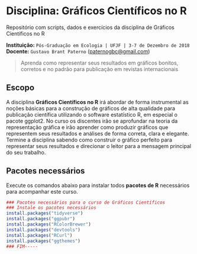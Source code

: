 # Disciplina: Gráficos Científicos no R 

Repositório com scripts, dados e exercícios da disciplina de Gráficos Científicos no R  

__Instituição:__ `Pós-Graduação em Ecologia | UFJF | 3-7 de Dezembro de 2018`  
__Docente:__ `Gustavo Brant Paterno` (paternogbc@gmail.com)

> Aprenda como representar seus resultados em gráficos bonitos, corretos e no padrão para
publicação em revistas internacionais

## Escopo 

A disciplina __Gráficos Científicos no R__ irá abordar de forma instrumental as noções básicas para a construção de gráficos de alta qualidade para publicação científica utilizando o software estatístico R, em especial o pacote ggplot2. No curso os discentes irão se aprofundar na teoria da representação gráfica e irão aprender como produzir gráficos que representem seus resultados e análises de forma correta, clara e elegante. Termine a disciplina sabendo como construir o gráfico perfeito para representar seus resultados e direcionar o leitor para a mensagem principal do seu trabalho.


## Pacotes necessários

Execute os comandos abaixo para instalar todos __pacotes de R__ necessários para acompanhar este curso.

``` r
### Pacotes necessários para o curso de Gráficos Científicos
### Instale os pacotes necessários
install.packages("tidyverse")
install.packages("ggpubr")
install.packages("RColorBrewer")
install.packages("devtools")
install.packages("RCurl")
install.packages("ggthemes")
### FIM-----
```